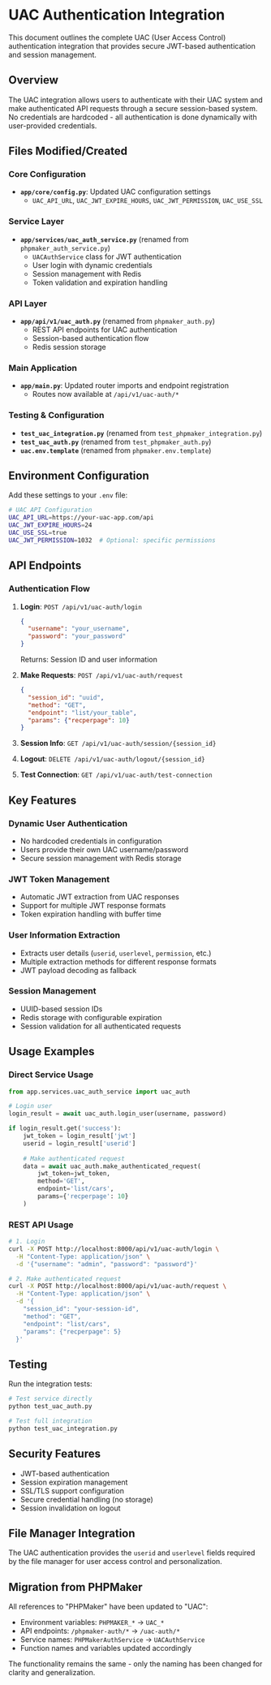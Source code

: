 # UAC Authentication Integration

This document outlines the complete UAC (User Access Control) authentication integration that provides secure JWT-based authentication and session management.

## Overview

The UAC integration allows users to authenticate with their UAC system and make authenticated API requests through a secure session-based system. No credentials are hardcoded - all authentication is done dynamically with user-provided credentials.

## Files Modified/Created

### Core Configuration
- **`app/core/config.py`**: Updated UAC configuration settings
  - `UAC_API_URL`, `UAC_JWT_EXPIRE_HOURS`, `UAC_JWT_PERMISSION`, `UAC_USE_SSL`

### Service Layer
- **`app/services/uac_auth_service.py`** (renamed from `phpmaker_auth_service.py`)
  - `UACAuthService` class for JWT authentication
  - User login with dynamic credentials
  - Session management with Redis
  - Token validation and expiration handling

### API Layer  
- **`app/api/v1/uac_auth.py`** (renamed from `phpmaker_auth.py`)
  - REST API endpoints for UAC authentication
  - Session-based authentication flow
  - Redis session storage

### Main Application
- **`app/main.py`**: Updated router imports and endpoint registration
  - Routes now available at `/api/v1/uac-auth/*`

### Testing & Configuration
- **`test_uac_integration.py`** (renamed from `test_phpmaker_integration.py`)
- **`test_uac_auth.py`** (renamed from `test_phpmaker_auth.py`) 
- **`uac.env.template`** (renamed from `phpmaker.env.template`)

## Environment Configuration

Add these settings to your `.env` file:

```bash
# UAC API Configuration
UAC_API_URL=https://your-uac-app.com/api
UAC_JWT_EXPIRE_HOURS=24
UAC_USE_SSL=true
UAC_JWT_PERMISSION=1032  # Optional: specific permissions
```

## API Endpoints

### Authentication Flow

1. **Login**: `POST /api/v1/uac-auth/login`
   ```json
   {
     "username": "your_username",
     "password": "your_password"
   }
   ```
   Returns: Session ID and user information

2. **Make Requests**: `POST /api/v1/uac-auth/request`
   ```json
   {
     "session_id": "uuid",
     "method": "GET",
     "endpoint": "list/your_table",
     "params": {"recperpage": 10}
   }
   ```

3. **Session Info**: `GET /api/v1/uac-auth/session/{session_id}`

4. **Logout**: `DELETE /api/v1/uac-auth/logout/{session_id}`

5. **Test Connection**: `GET /api/v1/uac-auth/test-connection`

## Key Features

### Dynamic User Authentication
- No hardcoded credentials in configuration
- Users provide their own UAC username/password
- Secure session management with Redis storage

### JWT Token Management
- Automatic JWT extraction from UAC responses
- Support for multiple JWT response formats
- Token expiration handling with buffer time

### User Information Extraction
- Extracts user details (`userid`, `userlevel`, `permission`, etc.)
- Multiple extraction methods for different response formats
- JWT payload decoding as fallback

### Session Management
- UUID-based session IDs
- Redis storage with configurable expiration
- Session validation for all authenticated requests

## Usage Examples

### Direct Service Usage
```python
from app.services.uac_auth_service import uac_auth

# Login user
login_result = await uac_auth.login_user(username, password)

if login_result.get('success'):
    jwt_token = login_result['jwt']
    userid = login_result['userid']
    
    # Make authenticated request
    data = await uac_auth.make_authenticated_request(
        jwt_token=jwt_token,
        method='GET',
        endpoint='list/cars',
        params={'recperpage': 10}
    )
```

### REST API Usage
```bash
# 1. Login
curl -X POST http://localhost:8000/api/v1/uac-auth/login \
  -H "Content-Type: application/json" \
  -d '{"username": "admin", "password": "password"}'

# 2. Make authenticated request  
curl -X POST http://localhost:8000/api/v1/uac-auth/request \
  -H "Content-Type: application/json" \
  -d '{
    "session_id": "your-session-id",
    "method": "GET", 
    "endpoint": "list/cars",
    "params": {"recperpage": 5}
  }'
```

## Testing

Run the integration tests:

```bash
# Test service directly
python test_uac_auth.py

# Test full integration
python test_uac_integration.py
```

## Security Features

- JWT-based authentication
- Session expiration management
- SSL/TLS support configuration
- Secure credential handling (no storage)
- Session invalidation on logout

## File Manager Integration

The UAC authentication provides the `userid` and `userlevel` fields required by the file manager for user access control and personalization.

## Migration from PHPMaker

All references to "PHPMaker" have been updated to "UAC":
- Environment variables: `PHPMAKER_*` → `UAC_*`
- API endpoints: `/phpmaker-auth/*` → `/uac-auth/*`
- Service names: `PHPMakerAuthService` → `UACAuthService`
- Function names and variables updated accordingly

The functionality remains the same - only the naming has been changed for clarity and generalization. 